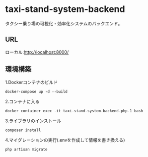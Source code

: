 # taxi-stand-system-backend
タクシー乗り場の可視化・効率化システムのバックエンド。  
## URL  
ローカル:[http://localhost:8000/](http://localhost:8000/)
## 環境構築
1.Dockerコンテナのビルド
```
docker-compose up -d --build
```
2.コンテナに入る
```
docker container exec -it taxi-stand-system-backend-php-1 bash
```
3.ライブラリのインストール
```
composer install
```
4.マイグレーションの実行(.envを作成して情報を書き換える)
```
php artisan migrate
```
